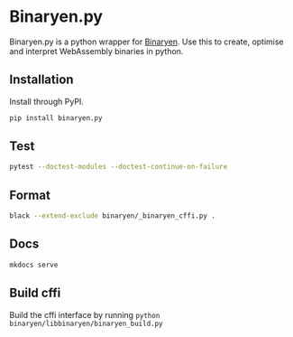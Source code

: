 # Binaryen.py

Binaryen.py is a python wrapper for [Binaryen](https://github.com/WebAssembly/binaryen). Use this to create, optimise and interpret WebAssembly binaries in python.

## Installation

Install through PyPI.

```bash
pip install binaryen.py
```

## Test

```bash
pytest --doctest-modules --doctest-continue-on-failure
```

## Format

```bash
black --extend-exclude binaryen/_binaryen_cffi.py .
```

## Docs

```bash
mkdocs serve
```

## Build cffi

Build the cffi interface by running `python binaryen/libbinaryen/binaryen_build.py`
